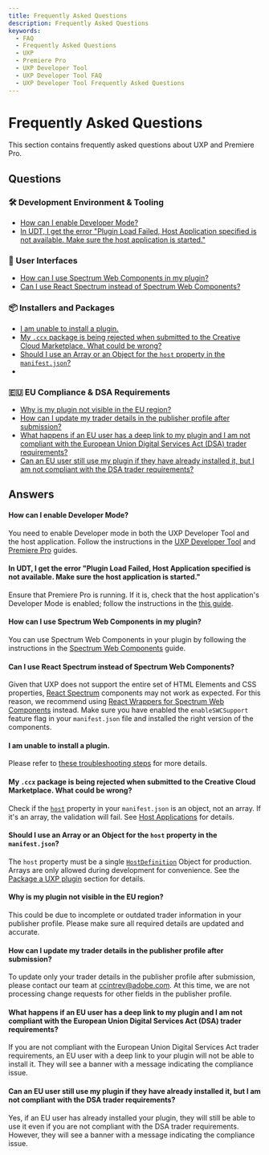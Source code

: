 ```yaml
---
title: Frequently Asked Questions
description: Frequently Asked Questions
keywords:
  - FAQ
  - Frequently Asked Questions
  - UXP
  - Premiere Pro
  - UXP Developer Tool
  - UXP Developer Tool FAQ
  - UXP Developer Tool Frequently Asked Questions
---
```


# Frequently Asked Questions

This section contains frequently asked questions about UXP and Premiere Pro.

## Questions

### 🛠️ Development Environment & Tooling

- [How can I enable Developer Mode?](#how-can-i-enable-developer-mode)
- [In UDT, I get the error "Plugin Load Failed, Host Application specified is not available. Make sure the host application is started."](#in-udt-i-get-the-error-plugin-load-failed-host-application-specified-is-not-available-make-sure-the-host-application-is-started)

### 🎨 User Interfaces

- [How can I use Spectrum Web Components in my plugin?](#how-can-i-use-spectrum-web-components-in-my-plugin)
- [Can I use React Spectrum instead of Spectrum Web Components?](#can-i-use-react-spectrum-instead-of-spectrum-web-components)

### 📦 Installers and Packages

- [I am unable to install a plugin.](#i-am-unable-to-install-a-plugin)
- [My `.ccx` package is being rejected when submitted to the Creative Cloud Marketplace. What could be wrong?](#my-ccx-package-is-being-rejected-when-submitted-to-the-creative-cloud-marketplace-what-could-be-wrong)
- [Should I use an Array or an Object for the `host` property in the `manifest.json`?](#should-i-use-an-array-or-an-object-for-the-host-property-in-the-manifestjson)
-

### 🇪🇺 EU Compliance & DSA Requirements

- [Why is my plugin not visible in the EU region?](#why-is-my-plugin-not-visible-in-the-eu-region)
- [How can I update my trader details in the publisher profile after submission?](#how-can-i-update-my-trader-details-in-the-publisher-profile-after-submission)
- [What happens if an EU user has a deep link to my plugin and I am not compliant with the European Union Digital Services Act (DSA) trader requirements?](#what-happens-if-an-eu-user-has-a-deep-link-to-my-plugin-and-i-am-not-compliant-with-the-european-union-digital-services-act-dsa-trader-requirements)
- [Can an EU user still use my plugin if they have already installed it, but I am not compliant with the DSA trader requirements?](#can-an-eu-user-still-use-my-plugin-if-they-have-already-installed-it-but-i-am-not-compliant-with-the-dsa-trader-requirements)

## Answers

<!-- Let's keep the answers in the same order as the questions! -->

<!-- ### 🛠️ Development Environment & Tooling -->

#### How can I enable Developer Mode?

You need to enable Developer mode in both the UXP Developer Tool and the host application. Follow the instructions in the [UXP Developer Tool](../../introduction/essentials/dev-tools/index.md#first-launch) and [Premiere Pro](../../plugins/index.md#prerequisites) guides.

#### In UDT, I get the error "Plugin Load Failed, Host Application specified is not available. Make sure the host application is started."

Ensure that Premiere Pro is running. If it is, check that the host application's Developer Mode is enabled; follow the instructions in the [this guide](../../plugins/index.md#prerequisites).

<!-- 🎨 User Interfaces -->

#### How can I use Spectrum Web Components in my plugin?

You can use Spectrum Web Components in your plugin by following the instructions in the [Spectrum Web Components](../../uxp-api/reference-spectrum/swc/index.md) guide.

#### Can I use React Spectrum instead of Spectrum Web Components?

Given that UXP does not support the entire set of HTML Elements and CSS properties, [React Spectrum](https://react-spectrum.adobe.com/react-spectrum/index.html) components may not work as expected. For this reason, we recommend using [React Wrappers for Spectrum Web Components](https://opensource.adobe.com/spectrum-web-components/using-swc-react/) instead. Make sure you have enabled the `enableSWCSupport` feature flag in your `manifest.json` file and installed the right version of the components.

<!-- 📦 Installers and Packages -->

#### I am unable to install a plugin.

Please refer to [these troubleshooting steps](../../plugins/distribution/install/index.md#troubleshooting) for more details.

#### My `.ccx` package is being rejected when submitted to the Creative Cloud Marketplace. What could be wrong?

Check if the [`host`](../../plugins/concepts/manifest/index.md#host) property in your `manifest.json` is an object, not an array. If it's an array, the validation will fail. See [Host Applications](../../plugins/distribution/package/index.md#host-applications) for details.

#### Should I use an Array or an Object for the `host` property in the `manifest.json`?

The `host` property must be a single [`HostDefinition`](../../plugins/concepts/manifest/index.md#hostdefinition) Object for production. Arrays are only allowed during development for convenience. See the [Package a UXP plugin](../../plugins/distribution/package/index.md#host-applications) section for details.

<!-- 🇪🇺 EU Compliance & DSA Requirements -->

#### Why is my plugin not visible in the EU region?

This could be due to incomplete or outdated trader information in your publisher profile. Please make sure all required details are updated and accurate.

#### How can I update my trader details in the publisher profile after submission?

To update only your trader details in the publisher profile after submission, please contact our team at [ccintrev@adobe.com](mailto:ccintrev@adobe.com). At this time, we are not processing change requests for other fields in the publisher profile.

#### What happens if an EU user has a deep link to my plugin and I am not compliant with the European Union Digital Services Act (DSA) trader requirements?

If you are not compliant with the European Union Digital Services Act trader requirements, an EU user with a deep link to your plugin will not be able to install it. They will see a banner with a message indicating the compliance issue.

#### Can an EU user still use my plugin if they have already installed it, but I am not compliant with the DSA trader requirements?

Yes, if an EU user has already installed your plugin, they will still be able to use it even if you are not compliant with the DSA trader requirements. However, they will see a banner with a message indicating the compliance issue.
